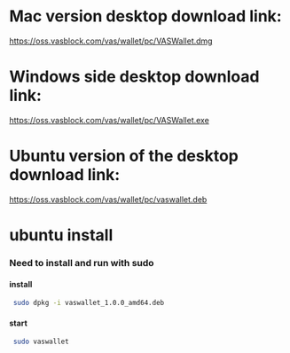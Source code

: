 # Mac version desktop download link:

https://oss.vasblock.com/vas/wallet/pc/VASWallet.dmg

# Windows side desktop download link:

https://oss.vasblock.com/vas/wallet/pc/VASWallet.exe

# Ubuntu version of the desktop download link:

https://oss.vasblock.com/vas/wallet/pc/vaswallet.deb

# ubuntu install

### Need to install and run with sudo

#### install

```bash
 sudo dpkg -i vaswallet_1.0.0_amd64.deb
```

#### start

```bash
 sudo vaswallet
```

